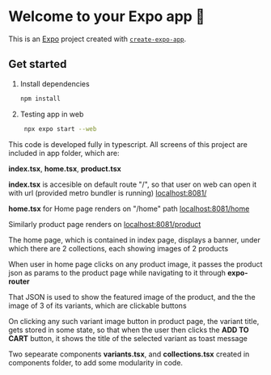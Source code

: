 # Welcome to your Expo app 👋

This is an [Expo](https://expo.dev) project created with [`create-expo-app`](https://www.npmjs.com/package/create-expo-app).

## Get started

1. Install dependencies

   ```bash
   npm install
   ```

2. Testing app in web

   ```bash
    npx expo start --web
   ```

This code is developed fully in typescript. All screens of this project are included in app folder, which are:

**index.tsx**, **home.tsx**, **product.tsx**

**index.tsx** is accesible on default route "/", so that user on web can open it with url (provided metro bundler is running) [localhost:8081/](localhost:8081/)

**home.tsx** for Home page renders on "/home" path [localhost:8081/home](localhost:8081/home)

Similarly product page renders on [localhost:8081/product](localhost:8081/product)

The home page, which is contained in index page, displays a banner, under which there are 2 collections, each showing images of 2 products

When user in home page clicks on any product image, it passes the product json as params to the product page while navigating to it through **expo-router**

That JSON is used to show the featured image of the product, and the the image of 3 of its variants, which are clickable buttons

On clicking any such variant image button in product page, the variant title, gets stored in some state, so that when the user then clicks the **ADD TO CART** button, it shows the title of the selected variant as toast message

Two sepearate components **variants.tsx**, and **collections.tsx** created in components folder, to add some modularity in code.